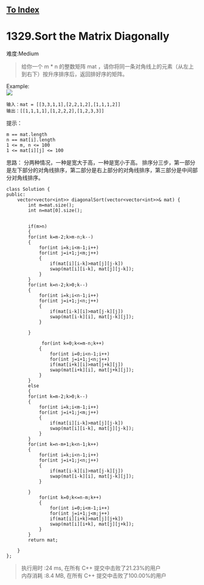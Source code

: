 [To Index](/index.md)
---
# 1329.Sort the Matrix Diagonally
难度:Medium
> 给你一个 m * n 的整数矩阵 mat ，请你将同一条对角线上的元素（从左上到右下）按升序排序后，返回排好序的矩阵。

Example:  
![](https://i.loli.net/2020/04/30/7dhQPSZztT3WMuH.png)

```
输入：mat = [[3,3,1,1],[2,2,1,2],[1,1,1,2]]
输出：[[1,1,1,1],[1,2,2,2],[1,2,3,3]]
```
提示：

```
m == mat.length
n == mat[i].length
1 <= m, n <= 100
1 <= mat[i][j] <= 100
```

思路： 分两种情况，一种是宽大于高，一种是宽小于高。
排序分三步，第一部分是左下部分的对角线排序，第二部分是右上部分的对角线排序，第三部分是中间部分对角线排序。

```
class Solution {
public:
    vector<vector<int>> diagonalSort(vector<vector<int>>& mat) {
        int m=mat.size();
        int n=mat[0].size();
 
        
        if(m>n)
        {
        for(int k=m-2;k>m-n;k--)
        {
            for(int i=k;i<m-1;i++)
            for(int j=i+1;j<m;j++)
            {
                if(mat[i][i-k]>mat[j][j-k])
                swap(mat[i][i-k], mat[j][j-k]);
            }   
        } 
        for(int k=n-2;k>0;k--)
        {    
            for(int i=k;i<n-1;i++)
            for(int j=i+1;j<n;j++)
            {
                if(mat[i-k][i]>mat[j-k][j])
                swap(mat[i-k][i], mat[j-k][j]);
            }        

        }

             for(int k=0;k<=m-n;k++)
            {
                for(int i=0;i<n-1;i++)
                for(int j=i+1;j<n;j++)
                if(mat[i+k][i]>mat[j+k][j])
                swap(mat[i+k][i], mat[j+k][j]);
            } 
        }
        else 
        {
        for(int k=m-2;k>0;k--)
        {
            for(int i=k;i<m-1;i++)
            for(int j=i+1;j<m;j++)
            {
                if(mat[i][i-k]>mat[j][j-k])
                swap(mat[i][i-k], mat[j][j-k]);
            }   
        } 
        for(int k=n-m+1;k<n-1;k++)
        {    
            for(int i=k;i<n-1;i++)
            for(int j=i+1;j<n;j++)
            {
                if(mat[i-k][i]>mat[j-k][j])
                swap(mat[i-k][i], mat[j-k][j]);
            }        

        }
            for(int k=0;k<=n-m;k++)
            {
                for(int i=0;i<m-1;i++)
                for(int j=i+1;j<m;j++)
                if(mat[i][i+k]>mat[j][j+k])
                swap(mat[i][i+k], mat[j][j+k]);
            } 
        }
        return mat;

    }
};
```

> 执行用时 :24 ms, 在所有 C++ 提交中击败了21.23%的用户   
内存消耗 :8.4 MB, 在所有 C++ 提交中击败了100.00%的用户
